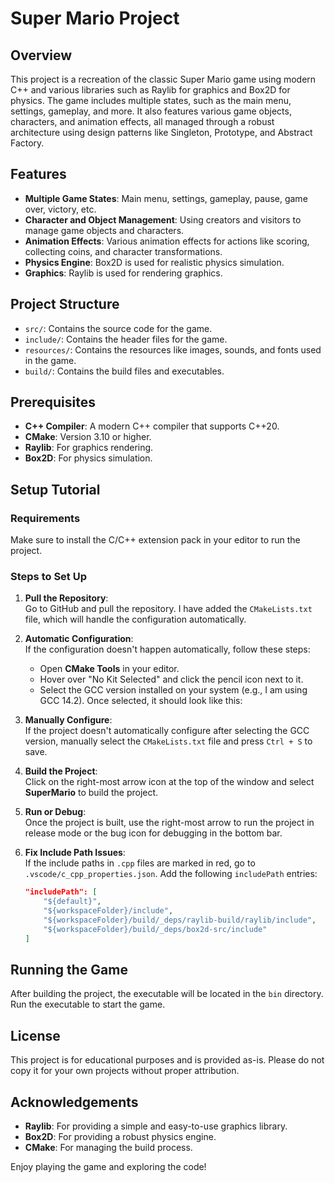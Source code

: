 # Super Mario Project

## Overview
This project is a recreation of the classic Super Mario game using modern C++ and various libraries such as Raylib for graphics and Box2D for physics. The game includes multiple states, such as the main menu, settings, gameplay, and more. It also features various game objects, characters, and animation effects, all managed through a robust architecture using design patterns like Singleton, Prototype, and Abstract Factory.

## Features
- **Multiple Game States**: Main menu, settings, gameplay, pause, game over, victory, etc.
- **Character and Object Management**: Using creators and visitors to manage game objects and characters.
- **Animation Effects**: Various animation effects for actions like scoring, collecting coins, and character transformations.
- **Physics Engine**: Box2D is used for realistic physics simulation.
- **Graphics**: Raylib is used for rendering graphics.

## Project Structure
- `src/`: Contains the source code for the game.
- `include/`: Contains the header files for the game.
- `resources/`: Contains the resources like images, sounds, and fonts used in the game.
- `build/`: Contains the build files and executables.

## Prerequisites
- **C++ Compiler**: A modern C++ compiler that supports C++20.
- **CMake**: Version 3.10 or higher.
- **Raylib**: For graphics rendering.
- **Box2D**: For physics simulation.

## Setup Tutorial

### Requirements
Make sure to install the C/C++ extension pack in your editor to run the project.

### Steps to Set Up

1. **Pull the Repository**:  
   Go to GitHub and pull the repository. I have added the `CMakeLists.txt` file, which will handle the configuration automatically.

2. **Automatic Configuration**:  
   If the configuration doesn't happen automatically, follow these steps:
   
   - Open **CMake Tools** in your editor.
   - Hover over "No Kit Selected" and click the pencil icon next to it.
   - Select the GCC version installed on your system (e.g., I am using GCC 14.2). Once selected, it should look like this:

3. **Manually Configure**:  
   If the project doesn't automatically configure after selecting the GCC version, manually select the `CMakeLists.txt` file and press `Ctrl + S` to save.

4. **Build the Project**:  
   Click on the right-most arrow icon at the top of the window and select **SuperMario** to build the project.

5. **Run or Debug**:  
   Once the project is built, use the right-most arrow to run the project in release mode or the bug icon for debugging in the bottom bar.

6. **Fix Include Path Issues**:  
   If the include paths in `.cpp` files are marked in red, go to `.vscode/c_cpp_properties.json`. Add the following `includePath` entries:

   ```json
   "includePath": [
       "${default}",
       "${workspaceFolder}/include",
       "${workspaceFolder}/build/_deps/raylib-build/raylib/include",
       "${workspaceFolder}/build/_deps/box2d-src/include"
   ]

## Running the Game
After building the project, the executable will be located in the `bin` directory. Run the executable to start the game.

## License
This project is for educational purposes and is provided as-is. Please do not copy it for your own projects without proper attribution.

## Acknowledgements
- **Raylib**: For providing a simple and easy-to-use graphics library.
- **Box2D**: For providing a robust physics engine.
- **CMake**: For managing the build process.

Enjoy playing the game and exploring the code!
